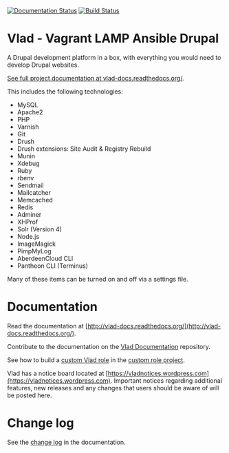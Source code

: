 [![Documentation Status](https://readthedocs.org/projects/vlad-docs/badge/?version=latest)](https://readthedocs.org/projects/vlad-docs/?badge=latest) [![Build Status](https://travis-ci.org/hashbangcode/vlad.svg?branch=dev)](https://travis-ci.org/hashbangcode/vlad)

# Vlad - Vagrant LAMP Ansible Drupal

A Drupal development platform in a box, with everything you would need to develop Drupal websites.

[See full project documentation at vlad-docs.readthedocs.org/](http://vlad-docs.readthedocs.org/).

This includes the following technologies:

* MySQL
* Apache2
* PHP
* Varnish
* Git
* Drush
* Drush extensions: Site Audit & Registry Rebuild
* Munin
* Xdebug
* Ruby
* rbenv
* Sendmail
* Mailcatcher
* Memcached
* Redis
* Adminer
* XHProf
* Solr (Version 4)
* Node.js
* ImageMagick
* PimpMyLog
* AberdeenCloud CLI
* Pantheon CLI (Terminus)

Many of these items can be turned on and off via a settings file.

# Documentation

Read the documentation at [http://vlad-docs.readthedocs.org/](http://vlad-docs.readthedocs.org/).

Contribute to the documentation on the [Vlad Documentation](https://github.com/hashbangcode/vlad-docs) repository.

See how to build a [custom Vlad role](http://vlad-docs.readthedocs.org/en/latest/usage/custom_roles/) in the [custom role project](https://github.com/hashbangcode/vlad-role).

Vlad has a notice board located at [https://vladnotices.wordpress.com](https://vladnotices.wordpress.com). Important notices regarding additional features, new releases and any changes that users should be aware of will be posted here.

# Change log

See the [change log](http://vlad-docs.readthedocs.org/en/latest/project/changelog/) in the documentation.

